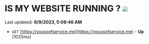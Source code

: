 # IS MY WEBSITE RUNNING ? [![](https://img.shields.io/static/v1?label=Sponsor&message=%E2%9D%A4&logo=GitHub&color=%23fe8e86)](https://github.com/sponsors/<username>)

Last updated: **6/9/2023, 5:08:46 AM**

- `GET` [https://youssefservice.me](https://youssefservice.me) - **Up** (1025ms)
